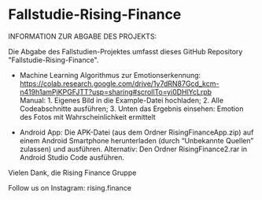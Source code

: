 # Fallstudie-Rising-Finance
INFORMATION ZUR ABGABE DES PROJEKTS:

Die Abgabe des Fallstudien-Projektes umfasst dieses GitHub Repository "Fallstudie-Rising-Finance". 

- Machine Learning Algorithmus zur Emotionserkennung: https://colab.research.google.com/drive/1y7dRN87Gcd_kcm-n419h1amPjKPGFJTT?usp=sharing#scrollTo=yi0DHlYcLrpb   
  Manual: 1. Eigenes Bild in die Example-Datei hochladen; 2. Alle Codeabschnitte ausführen; 3. Unten das Ergebnis einsehen: Emotion des Fotos mit Wahrscheinlichkeit ermittelt

- Android App: Die APK-Datei (aus dem Ordner RisingFinanceApp.zip) auf einem Android Smartphone herunterladen (durch “Unbekannte Quellen” zulassen) und ausführen.
Alternativ: Den Ordner RisingFinance2.rar in Android Studio Code ausführen.


Vielen Dank, 
die Rising Finance Gruppe


Follow us on Instagram: rising.finance
